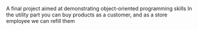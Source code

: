 A final project aimed at demonstrating object-oriented programming skills
In the utility part you can buy products as a customer, and as a store employee we can refill them
